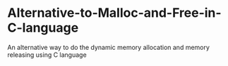 # Alternative-to-Malloc-and-Free-in-C-language

An alternative way to do the dynamic memory allocation and memory releasing using C language

